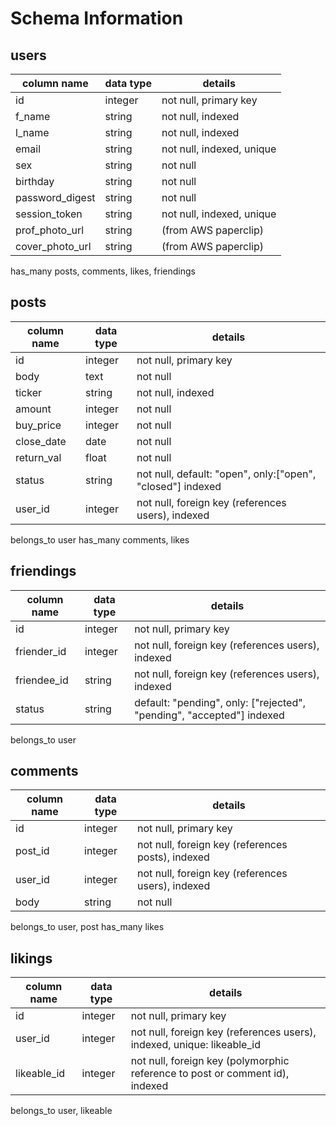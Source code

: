 # Schema Information

## users
column name     | data type | details
----------------|-----------|-----------------------
id              | integer   | not null, primary key
f_name          | string    | not null, indexed
l_name          | string    | not null, indexed
email           | string    | not null, indexed, unique
sex             | string    | not null
birthday        | string    | not null
password_digest | string    | not null
session_token   | string    | not null, indexed, unique
prof_photo_url  | string    | (from AWS paperclip)
cover_photo_url | string    | (from AWS paperclip)

has_many posts, comments, likes, friendings

## posts
column name | data type | details
------------|-----------|-----------------------
id          | integer   | not null, primary key
body        | text      | not null
ticker      | string    | not null, indexed
amount      | integer   | not null
buy_price   | integer   | not null
close_date  | date      | not null
return_val  | float     | not null
status      | string    | not null, default: "open", only:["open", "closed"] indexed
user_id     | integer   | not null, foreign key (references users), indexed

belongs_to user
has_many comments, likes

## friendings
column name | data type | details
------------|-----------|-----------------------
id          | integer   | not null, primary key
friender_id | integer   | not null, foreign key (references users), indexed
friendee_id | string    | not null, foreign key (references users), indexed
status      | string    | default: "pending", only: ["rejected", "pending", "accepted"] indexed

belongs_to user

## comments
column name | data type | details
------------|-----------|-----------------------
id          | integer   | not null, primary key
post_id     | integer   | not null, foreign key (references posts), indexed
user_id     | integer   | not null, foreign key (references users), indexed
body        | string    | not null

belongs_to user, post
has_many likes

## likings
column name | data type | details
------------|-----------|-----------------------
id          | integer   | not null, primary key
user_id     | integer   | not null, foreign key (references users), indexed, unique: likeable_id
likeable_id | integer   | not null, foreign key (polymorphic reference to post or comment id), indexed

belongs_to user, likeable
